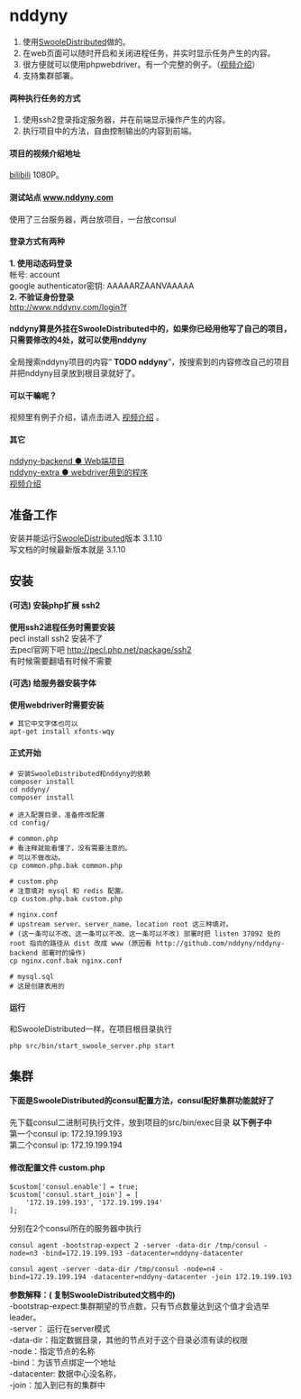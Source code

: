 # nddyny
1. 使用[SwooleDistributed](http://sd.youwoxing.net/)做的。  
2. 在web页面可以随时开启和关闭进程任务，并实时显示任务产生的内容。  
3. 很方便就可以使用phpwebdriver。有一个完整的例子。（[视频介绍](https://www.bilibili.com/video/av22196681/)）  
4. 支持集群部署。
#### 两种执行任务的方式
1. 使用ssh2登录指定服务器，并在前端显示操作产生的内容。
2. 执行项目中的方法，自由控制输出的内容到前端。

#### 项目的视频介绍地址
[bilibili](https://www.bilibili.com/video/av22196681/) 1080P。

#### 测试站点 www.nddyny.com
使用了三台服务器，两台放项目，一台放consul
#### 登录方式有两种  
**1. 使用动态码登录**  
帐号: account  
google authenticator密钥: AAAAARZAANVAAAAA  
**2. 不验证身份登录**  
http://www.nddyny.com/login?f
#### nddyny算是外挂在SwooleDistributed中的，如果你已经用他写了自己的项目，只需要修改的4处，就可以使用nddyny  
全局搜索nddyny项目的内容“ **TODO nddyny**”，按搜索到的内容修改自己的项目并把nddyny目录放到根目录就好了。

#### 可以干嘛呢？
视频里有例子介绍，请点击进入 [视频介绍](https://www.bilibili.com/video/av22196681/) 。

#### 其它
[nddyny-backend ● Web端项目](http://github.com/nddyny/nddyny-backend)   
[nddyny-extra ● webdriver用到的程序](https://github.com/nddyny/nddyny-extra)   
[视频介绍](https://www.bilibili.com/video/av22196681/)
<br>

## 准备工作
安装并能运行[SwooleDistributed](http://sd.youwoxing.net/)版本 3.1.10  
写文档的时候最新版本就是 3.1.10

## 安装
#### (可选) 安装php扩展 ssh2
**使用ssh2进程任务时需要安装**  
pecl install ssh2 安装不了  
去pecl官网下吧 http://pecl.php.net/package/ssh2  
有时候需要翻墙有时候不需要
#### (可选) 给服务器安装字体
**使用webdriver时需要安装**  
```
# 其它中文字体也可以
apt-get install xfonts-wqy
```
#### 正式开始
```
# 安装SwooleDistributed和nddyny的依赖
composer install
cd nddyny/
composer install

# 进入配置目录，准备修改配置
cd config/

# common.php
# 看注释就能看懂了，没有需要注意的。
# 可以不做改动。
cp common.php.bak common.php

# custom.php
# 注意填对 mysql 和 redis 配置。
cp custom.php.bak custom.php

# nginx.conf
# upstream server、server_name、location root 这三种填对。
# (这一条可以不改、这一条可以不改、这一条可以不改) 部署时把 listen 37092 处的 root 指向的路径从 dist 改成 www (原因看 http://github.com/nddyny/nddyny-backend 部署时的操作)
cp nginx.conf.bak nginx.conf

# mysql.sql
# 这是创建表用的
```
#### 运行
和SwooleDistributed一样，在项目根目录执行
```
php src/bin/start_swoole_server.php start
```
## 集群
#### 下面是SwooleDistributed的consul配置方法，consul配好集群功能就好了
先下载consul二进制可执行文件，放到项目的src/bin/exec目录
**以下例子中**   
第一个consul ip: 172.19.199.193  
第二个consul ip: 172.19.199.194
#### 修改配置文件 custom.php
```
$custom['consul.enable'] = true;
$custom['consul.start_join'] = [
	'172.19.199.193', '172.19.199.194'
];
```
分别在2个consul所在的服务器中执行
```
consul agent -bootstrap-expect 2 -server -data-dir /tmp/consul -node=n3 -bind=172.19.199.193 -datacenter=nddyny-datacenter
```
```
consul agent -server -data-dir /tmp/consul -node=n4 -bind=172.19.199.194 -datacenter=nddyny-datacenter -join 172.19.199.193
```
**参数解释：( 复制SwooleDistributed文档中的)**  
-bootstrap-expect:集群期望的节点数，只有节点数量达到这个值才会选举leader。  
-server： 运行在server模式  
-data-dir：指定数据目录，其他的节点对于这个目录必须有读的权限  
-node：指定节点的名称  
-bind：为该节点绑定一个地址  
-datacenter: 数据中心没名称，  
-join：加入到已有的集群中
